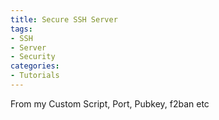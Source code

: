 ```yaml
---
title: Secure SSH Server
tags:
- SSH
- Server
- Security
categories: 
- Tutorials
---
```

From my Custom Script, Port, Pubkey, f2ban etc
